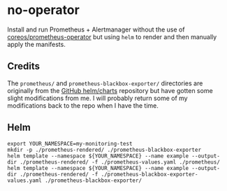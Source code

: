 # no-operator

Install and run Prometheus + Alertmanager without the use of [coreos/prometheus-operator](https://github.com/coreos/prometheus-operator) but using `helm` to render and then manually apply the manifests.

## Credits

The `prometheus/` and `prometheus-blackbox-exporter/` directories are originally from the [GitHub helm/charts](https://github.com/helm/charts) repository but have gotten some slight modifications from me.
I will probably return some of my modifications back to the repo when I have the time.

## Helm

```
export YOUR_NAMESPACE=my-monitoring-test
mkdir -p ./prometheus-rendered/ ./prometheus-blackbox-exporter
helm template --namespace ${YOUR_NAMESPACE} --name example --output-dir ./prometheus-rendered/ -f ./prometheus-values.yaml ./prometheus/
helm template --namespace ${YOUR_NAMESPACE} --name example --output-dir ./prometheus-rendered/ -f ./prometheus-blackbox-exporter-values.yaml ./prometheus-blackbox-exporter/
```
